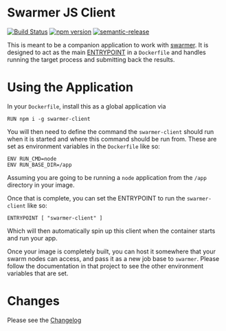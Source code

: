 
# Swarmer JS Client

[![Build Status](https://travis-ci.com/stevepentland/swarmer-client-js.svg?branch=master)](https://travis-ci.com/stevepentland/swarmer-client-js) 
[![npm version](https://badge.fury.io/js/swarmer-client.svg)](https://badge.fury.io/js/swarmer-client)
[![semantic-release](https://img.shields.io/badge/%20%20%F0%9F%93%A6%F0%9F%9A%80-semantic--release-e10079.svg)](https://github.com/semantic-release/semantic-release)

This is meant to be a companion application to work with [swarmer](https://github.com/stevepentland/swarmer). It is designed to act as the main 
[ENTRYPOINT](https://docs.docker.com/engine/reference/builder/#entrypoint) in a
`Dockerfile` and handles running the target process and submitting back the results.

# Using the Application

In your `Dockerfile`, install this as a global application via
```
RUN npm i -g swarmer-client
```

You will then need to define the command the `swarmer-client` should run
when it is started and where this command should be run from. These are set
as environment variables in the `Dockerfile` like so:
```
ENV RUN_CMD=node
ENV RUN_BASE_DIR=/app
```
Assuming you are going to be running a `node` application from the `/app` directory
in your image.

Once that is complete, you can set the ENTRYPOINT to run the `swarmer-client` like so:
```
ENTRYPOINT [ "swarmer-client" ]
```
Which will then automatically spin up this client when the container starts and 
run your app.

Once your image is completely built, you can host it somewhere that your swarm nodes
can access, and pass it as a new job base to `swarmer`. Please follow the documentation
in that project to see the other environment variables that are set.

# Changes

Please see the [Changelog](docs/CHANGELOG.md)